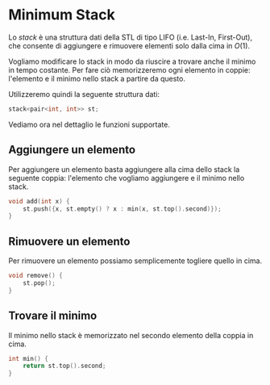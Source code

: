 # Minimum Stack
Lo _stack_ è una struttura dati della STL di tipo LIFO (i.e. Last-In, First-Out), che consente di aggiungere e rimuovere elementi solo dalla cima in $O(1)$. 

Vogliamo modificare lo stack in modo da riuscire a trovare anche il minimo in tempo costante. Per fare ciò memorizzeremo ogni elemento in coppie: l'elemento e il minimo nello stack a partire da questo.

Utilizzeremo quindi la seguente struttura dati: 
```cpp
stack<pair<int, int>> st;
```

Vediamo ora nel dettaglio le funzioni supportate.

## Aggiungere un elemento
Per aggiungere un elemento basta aggiungere alla cima dello stack la seguente coppia: l'elemento che vogliamo aggiungere e il minimo nello stack.
```cpp
void add(int x) {
    st.push({x, st.empty() ? x : min(x, st.top().second)});
}
```

## Rimuovere un elemento
Per rimuovere un elemento possiamo semplicemente togliere quello in cima.
```cpp
void remove() {
    st.pop();
}
```

## Trovare il minimo
Il minimo nello stack è memorizzato nel secondo elemento della coppia in cima. 
```cpp
int min() {
    return st.top().second;
}
```